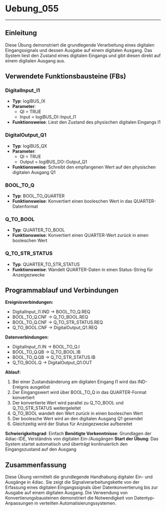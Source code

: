 # Uebung_055

* * * * * * * * * *

## Einleitung
Diese Übung demonstriert die grundlegende Verarbeitung eines digitalen Eingangssignals und dessen Ausgabe auf einem digitalen Ausgang. Das System liest den Zustand eines digitalen Eingangs und gibt diesen direkt auf einem digitalen Ausgang aus.

## Verwendete Funktionsbausteine (FBs)

### DigitalInput_I1
- **Typ**: logiBUS_IX
- **Parameter**:
  - QI = TRUE
  - Input = logiBUS_DI::Input_I1
- **Funktionsweise**: Liest den Zustand des physischen digitalen Eingangs I1

### DigitalOutput_Q1
- **Typ**: logiBUS_QX
- **Parameter**:
  - QI = TRUE
  - Output = logiBUS_DO::Output_Q1
- **Funktionsweise**: Schreibt den empfangenen Wert auf den physischen digitalen Ausgang Q1

### BOOL_TO_Q
- **Typ**: BOOL_TO_QUARTER
- **Funktionsweise**: Konvertiert einen booleschen Wert in das QUARTER-Datenformat

### Q_TO_BOOL
- **Typ**: QUARTER_TO_BOOL
- **Funktionsweise**: Konvertiert einen QUARTER-Wert zurück in einen booleschen Wert

### Q_TO_STR_STATUS
- **Typ**: QUARTER_TO_STR_STATUS
- **Funktionsweise**: Wandelt QUARTER-Daten in einen Status-String für Anzeigezwecke

## Programmablauf und Verbindungen

**Ereignisverbindungen:**
- DigitalInput_I1.IND → BOOL_TO_Q.REQ
- BOOL_TO_Q.CNF → Q_TO_BOOL.REQ
- BOOL_TO_Q.CNF → Q_TO_STR_STATUS.REQ
- Q_TO_BOOL.CNF → DigitalOutput_Q1.REQ

**Datenverbindungen:**
- DigitalInput_I1.IN → BOOL_TO_Q.I
- BOOL_TO_Q.QB → Q_TO_BOOL.IB
- BOOL_TO_Q.QB → Q_TO_STR_STATUS.IB
- Q_TO_BOOL.Q → DigitalOutput_Q1.OUT

**Ablauf:**
1. Bei einer Zustandsänderung am digitalen Eingang I1 wird das IND-Ereignis ausgelöst
2. Der Eingangswert wird über BOOL_TO_Q in das QUARTER-Format konvertiert
3. Der konvertierte Wert wird parallel zu Q_TO_BOOL und Q_TO_STR_STATUS weitergeleitet
4. Q_TO_BOOL wandelt den Wert zurück in einen booleschen Wert
5. Der boolesche Wert wird an den digitalen Ausgang Q1 gesendet
6. Gleichzeitig wird der Status für Anzeigezwecke aufbereitet

**Schwierigkeitsgrad**: Einfach
**Benötigte Vorkenntnisse**: Grundlagen der 4diac-IDE, Verständnis von digitalen Ein-/Ausgängen
**Start der Übung**: Das System startet automatisch und überträgt kontinuierlich den Eingangszustand auf den Ausgang

## Zusammenfassung
Diese Übung vermittelt die grundlegende Handhabung digitaler Ein- und Ausgänge in 4diac. Sie zeigt die Signalverarbeitungskette von der Erfassung eines digitalen Eingangssignals über Datenkonvertierung bis zur Ausgabe auf einem digitalen Ausgang. Die Verwendung von Konvertierungsbausteinen demonstriert die Notwendigkeit von Datentyp-Anpassungen in verteilten Automatisierungssystemen.